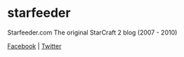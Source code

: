# starfeeder
Starfeeder.com
The original StarCraft 2 blog (2007 - 2010)

[Facebook](https://www.facebook.com/starfeeder) | [Twitter](https://twitter.com/starfeeder)
